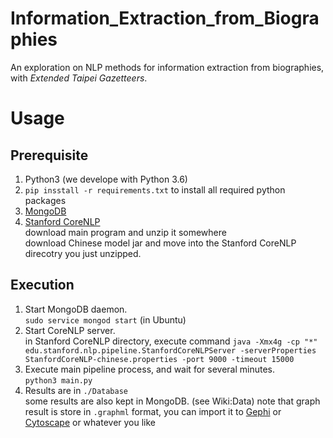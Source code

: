 # Information_Extraction_from_Biographies
An exploration on NLP methods for information extraction from biographies, with *Extended Taipei Gazetteers*.

# Usage
## Prerequisite
1. Python3 (we develope with Python 3.6)
2. `pip insstall -r requirements.txt` to install all required python packages
3. [MongoDB](https://docs.mongodb.com/manual/administration/install-community/)
4. [Stanford CoreNLP](https://stanfordnlp.github.io/CoreNLP/download.html)  
  download main program and unzip it somewhere  
  download Chinese model jar and move into the Stanford CoreNLP direcotry you just unzipped.
## Execution
1. Start MongoDB daemon.  
  `sudo service mongod start` (in Ubuntu)
2. Start CoreNLP server.  
  in Stanford CoreNLP directory, execute command `java -Xmx4g -cp "*" edu.stanford.nlp.pipeline.StanfordCoreNLPServer -serverProperties StanfordCoreNLP-chinese.properties -port 9000 -timeout 15000`
3. Execute main pipeline process, and wait for several minutes.  
  `python3 main.py`
4. Results are in `./Database`  
  some results are also kept in MongoDB. (see Wiki:Data)
  note that graph result is store in `.graphml` format, you can import it to [Gephi](https://gephi.org/) or [Cytoscape](http://www.cytoscape.org/) or whatever you like
